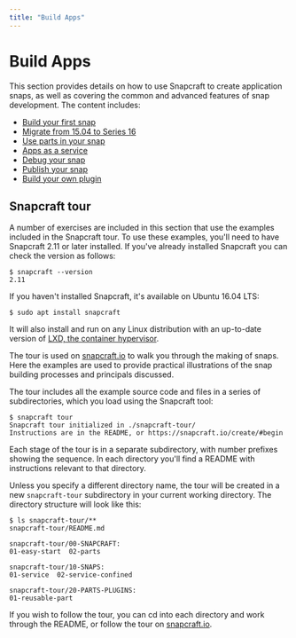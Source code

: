 ```yaml
---
title: "Build Apps"
---
```


# Build Apps

This section provides details on how to use Snapcraft to create application snaps, as well as covering the common and advanced features of snap development. The content includes:

- [Build your first snap](build_apps_first.md)
- [Migrate from 15.04 to Series 16](15_to_16_introduction.md")
- [Use parts in your snap](build_apps_parts.md)
- [Apps as a service](build_apps_services.md)
- [Debug your snap](build_apps_debugging.md)
- [Publish your snap](build_apps_publish.md)
- [Build your own plugin](build_apps_plugin.md)

## Snapcraft tour
A number of exercises are included in this section that use the examples included in the Snapcraft tour. To use these examples, you'll need to have Snapcraft 2.11 or later installed. If you've already installed Snapcraft you can check the version as follows:

    $ snapcraft --version
    2.11

If you haven't installed Snapcraft, it's available on Ubuntu 16.04 LTS:

    $ sudo apt install snapcraft

It will also install and run on any Linux distribution with an up-to-date version of [LXD, the container hypervisor](http://www.ubuntu.com/cloud/lxd).

The tour is used on [snapcraft.io](http://snapcraft.io/create/) to walk you through the making of snaps. Here the examples are used to provide practical illustrations of the snap building processes and principals discussed.

The tour includes all the example source code and files in a series of subdirectories, which you load using the Snapcraft tool:

    $ snapcraft tour
    Snapcraft tour initialized in ./snapcraft-tour/
    Instructions are in the README, or https://snapcraft.io/create/#begin

Each stage of the tour is in a separate subdirectory, with number prefixes showing the sequence. In each directory you'll find a README with instructions relevant to that directory.

Unless you specify a different directory name, the tour will be created in a new `snapcraft-tour` subdirectory in your current working directory. The directory structure will look like this:

    $ ls snapcraft-tour/**
    snapcraft-tour/README.md

    snapcraft-tour/00-SNAPCRAFT:
    01-easy-start  02-parts

    snapcraft-tour/10-SNAPS:
    01-service  02-service-confined

    snapcraft-tour/20-PARTS-PLUGINS:
    01-reusable-part

If you wish to follow the tour, you can cd into each directory and work through the README, or follow the tour on [snapcraft.io](http://snapcraft.io/create/).



